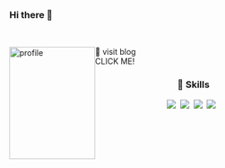 <br>

### Hi there 👋

<br>
<p>
<a href="https://dobiisfree.github.io/">
      <img src="https://user-images.githubusercontent.com/52994616/175551652-2b03555e-b69a-4a3a-bbd4-efb3d7beba4a.png" alt="profile" height="200" width="153" style="float:left;"/>
</a>
      <span>💬 visit blog <br/> CLICK ME!</span>
</p>

<h3 align="center"><b> 🧸 Skills </b></h3>
<p align="center">
<img src="https://img.shields.io/badge/HTML5-E34F26?style=flat-square&logo=HTML5&logoColor=white"/></a>&nbsp
<img src="https://img.shields.io/badge/CSS3-1572B6?style=flat-square&logo=CSS3&logoColor=white"/></a>&nbsp
<img src="https://img.shields.io/badge/JavaScript-F7DF1E?style=flat-square&logo=JavaScript&logoColor=white"/></a>&nbsp
<img src="https://img.shields.io/badge/c++-00599C?style=flat-square&logo=c%2B%2B&logoColor=white"/></a> &nbsp </p>


<!--
**DobiIsFree/DobiIsFree** is a ✨ _special_ ✨ repository because its `README.md` (this file) appears on your GitHub profile.

![Anurag's GitHub stats](https://github-readme-stats.vercel.app/api?username=DobiIsFree&show_icons=true&theme=swift)
[![Solved.ac Profile](http://mazassumnida.wtf/api/v2/generate_badge?boj=o_0)](https://solved.ac/o_0/)


Here are some ideas to get you started:

- 🔭 I’m currently working on ...
- 🌱 I’m currently learning ...
- 👯 I’m looking to collaborate on ...
- 🤔 I’m looking for help with ...
- 💬 Ask me about ...
- 📫 How to reach me: ...
- 😄 Pronouns: ...
- ⚡ Fun fact: ...
-->
